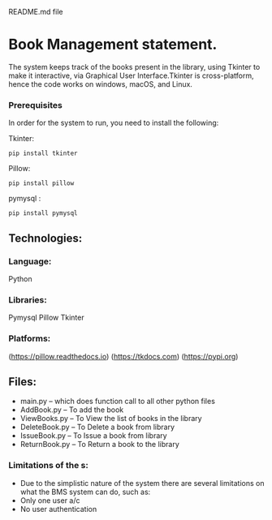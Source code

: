 README.md file

# Book Management statement.

The  system keeps track of the books present in the library, using Tkinter to make it interactive, via Graphical User Interface.Tkinter is cross-platform, hence the code works on windows,  macOS, and Linux.

### Prerequisites
In order for the system to run, you need to install the following:

Tkinter:
```
pip install tkinter
```
Pillow:
```
pip install pillow
```
pymysql :
```
pip install pymysql
```

## Technologies:

### Language:
Python

### Libraries:
Pymysql
Pillow
Tkinter

### Platforms:
(https://pillow.readthedocs.io)
(https://tkdocs.com)
(https://pypi.org)

## Files:

* main.py – which does function call to all other python files
* AddBook.py – To add the book
* ViewBooks.py – To View the list of books in the library
* DeleteBook.py – To Delete a book from library
* IssueBook.py – To Issue a book from library
* ReturnBook.py – To Return a book to the library


### Limitations of the s:
* Due to the simplistic nature of the system there are several limitations on what the BMS system can do, such as:
* Only one user a/c
* No user authentication





